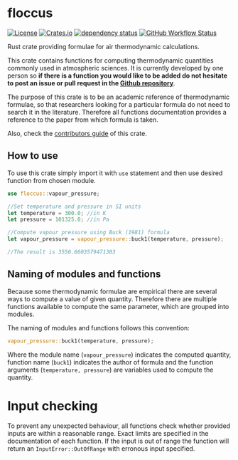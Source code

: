 # floccus

[![License](https://img.shields.io/github/license/ScaleWeather/floccus)](https://choosealicense.com/licenses/apache-2.0/)
[![Crates.io](https://img.shields.io/crates/v/floccus)](https://crates.io/crates/floccus)
[![dependency status](https://deps.rs/crate/floccus/0.1.0/status.svg)](https://deps.rs/crate/floccus)
[![GitHub Workflow Status](https://img.shields.io/github/workflow/status/ScaleWeather/floccus/cargo?label=cargo%20build)](https://github.com/ScaleWeather/floccus/actions)

Rust crate providing formulae for air thermodynamic calculations.

This crate contains functions for computing thermodynamic quantities commonly used in atmospheric sciences. It is currently developed by one person so **if there is a function you would like to be added do not hesitate to post an issue or pull request in the [Github repository](https://github.com/ScaleWeather/floccus)**. 

The purpose of this crate is to be an academic reference of thermodynamic formulae, 
so that researchers looking for a particular formula do not need to search it in the literature. 
Therefore all functions documentation provides a reference to the paper from which formula is taken.

Also, check the [contributors guide](https://github.com/ScaleWeather/floccus/blob/main/CONTRIBUTE.md) of this crate.

## How to use

To use this crate simply import it with `use` statement and then use desired function from chosen module.

```Rust
use floccus::vapour_pressure;

//Set temperature and pressure in SI units
let temperature = 300.0; //in K
let pressure = 101325.0; //in Pa

//Compute vapour pressure using Buck (1981) formula
let vapour_pressure = vapour_pressure::buck1(temperature, pressure);

//The result is 3550.6603579471303
```

## Naming of modules and functions

Because some thermodynamic formulae are empirical there are several ways to compute a value of given quantity.
Therefore there are multiple functions available to compute the same parameter, which are grouped into modules.

The naming of modules and functions follows this convention:

```Rust
vapour_pressure::buck1(temperature, pressure);
```

Where the module name (`vapour_pressure`) indicates the computed quantity, function name (`buck1`) indicates the author of formula
and the function arguments (`temperature, pressure`) are variables used to compute the quantity.

# Input checking

To prevent any unexpected behaviour, all functions check whether provided inputs are within a reasonable range.
Exact limits are specified in the documentation of each function.
If the input is out of range the function will return an `InputError::OutOfRange` with erronous input specified.
